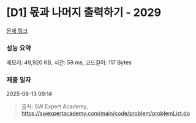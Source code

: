 # [D1] 몫과 나머지 출력하기 - 2029 

[문제 링크](https://swexpertacademy.com/main/code/problem/problemDetail.do?contestProbId=AV5QGNvKAtEDFAUq) 

### 성능 요약

메모리: 49,920 KB, 시간: 59 ms, 코드길이: 117 Bytes

### 제출 일자

2025-08-13 09:14



> 출처: SW Expert Academy, https://swexpertacademy.com/main/code/problem/problemList.do